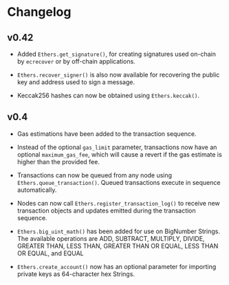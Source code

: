 # Changelog

## v0.42

* Added `Ethers.get_signature()`, for creating signatures used on-chain by `ecrecover` or by off-chain applications.

* `Ethers.recover_signer()` is also now available for recovering the public key and address used to sign a message.

* Keccak256 hashes can now be obtained using `Ethers.keccak()`.

## v0.4

* Gas estimations have been added to the transaction sequence.

* Instead of the optional `gas_limit` parameter, transactions now have an optional `maximum_gas_fee`, which will cause a revert if the gas estimate is higher than the provided fee.

* Transactions can now be queued from any node using `Ethers.queue_transaction()`.  Queued transactions execute in sequence automatically.

* Nodes can now call `Ethers.register_transaction_log()` to receive new transaction objects and updates emitted during the transaction sequence.

* `Ethers.big_uint_math()` has been added for use on BigNumber Strings.  The available operations are ADD, SUBTRACT, MULTIPLY, DIVIDE, GREATER THAN, LESS THAN, GREATER THAN OR EQUAL, LESS THAN OR EQUAL, and EQUAL

* `Ethers.create_account()` now has an optional parameter for importing private keys as 64-character hex Strings.

